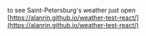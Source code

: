 to see Saint-Petersburg's weather just open [https://alanrin.github.io/weather-test-react/](https://alanrin.github.io/weather-test-react/)
